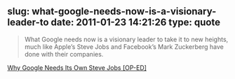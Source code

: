 slug: what-google-needs-now-is-a-visionary-leader-to
date: 2011-01-23 14:21:26
type: quote
---

> What Google needs now is a visionary leader to take it to new heights, much like Apple’s Steve Jobs and Facebook’s Mark Zuckerberg have done with their companies.

[Why Google Needs Its Own Steve Jobs [OP-ED]](http://mashable.com/2011/01/22/can-larry-page-be-steve-jobs/)
